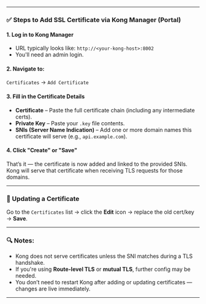 

---

### ✅ Steps to Add SSL Certificate via Kong Manager (Portal)

#### 1. **Log in to Kong Manager**

* URL typically looks like: `http://<your-kong-host>:8002`
* You'll need an admin login.

#### 2. **Navigate to:**

`Certificates` → `Add Certificate`

#### 3. **Fill in the Certificate Details**

* **Certificate** – Paste the full certificate chain (including any intermediate certs).
* **Private Key** – Paste your `.key` file contents.
* **SNIs (Server Name Indication)** – Add one or more domain names this certificate will serve (e.g., `api.example.com`).

#### 4. **Click "Create" or "Save"**

That’s it — the certificate is now added and linked to the provided SNIs. Kong will serve that certificate when receiving TLS requests for those domains.

---

### 🔄 Updating a Certificate

Go to the `Certificates` list → click the **Edit** icon → replace the old cert/key → **Save**.

---

### 🔍 Notes:

* Kong does not serve certificates unless the SNI matches during a TLS handshake.
* If you're using **Route-level TLS** or **mutual TLS**, further config may be needed.
* You don’t need to restart Kong after adding or updating certificates — changes are live immediately.

---


